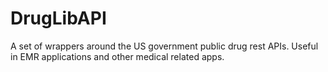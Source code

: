 # DrugLibAPI
A set of wrappers around the US government public drug rest APIs. Useful in EMR applications and other medical related apps.
